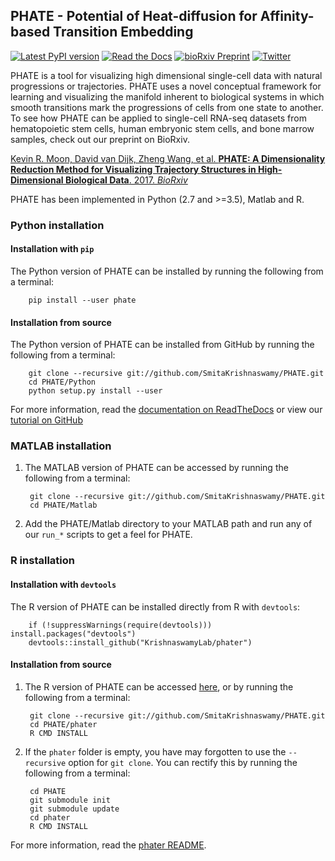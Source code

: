 PHATE - Potential of Heat-diffusion for Affinity-based Transition Embedding
-------------------------------------------------------

[![Latest PyPI version](https://img.shields.io/pypi/v/phate.svg)](https://pypi.org/project/phate/)
[![Read the Docs](https://img.shields.io/readthedocs/phate.svg)](https://phate.readthedocs.io/)
[![bioRxiv Preprint](https://zenodo.org/badge/DOI/10.1101/120378.svg)](https://www.biorxiv.org/content/early/2017/12/01/120378)
[![Twitter](https://img.shields.io/twitter/follow/KrishnaswamyLab.svg?style=social&label=Follow)](https://twitter.com/KrishnaswamyLab)

PHATE is a tool for visualizing high dimensional single-cell data with natural progressions or trajectories. PHATE uses a novel conceptual framework for learning and visualizing the manifold inherent to biological systems in which smooth transitions mark the progressions of cells from one state to another. To see how PHATE can be applied to single-cell RNA-seq datasets from hematopoietic stem cells, human embryonic stem cells, and bone marrow samples, check out our preprint on BioRxiv.

[Kevin R. Moon, David van Dijk, Zheng Wang, et al. **PHATE: A Dimensionality Reduction Method for Visualizing Trajectory Structures in High-Dimensional Biological Data**. 2017. *BioRxiv*](http://biorxiv.org/content/early/2017/03/24/120378)


PHATE has been implemented in Python (2.7 and >=3.5), Matlab and R.

### Python installation

#### Installation with `pip`

The Python version of PHATE can be installed by running the following from a terminal:

        pip install --user phate

#### Installation from source

The Python version of PHATE can be installed from GitHub by running the following from a terminal:

        git clone --recursive git://github.com/SmitaKrishnaswamy/PHATE.git
        cd PHATE/Python
        python setup.py install --user

For more information, read the [documentation on ReadTheDocs](http://phate.readthedocs.io/en/latest/) or view our [tutorial on GitHub](https://github.com/KrishnaswamyLab/PHATE/blob/master/Python/tutorial/PHATE_tree.ipynb)

### MATLAB installation
1. The MATLAB version of PHATE can be accessed by running the following from a terminal:

        git clone --recursive git://github.com/SmitaKrishnaswamy/PHATE.git
        cd PHATE/Matlab

2. Add the PHATE/Matlab directory to your MATLAB path and run any of our `run_*` scripts to get a feel for PHATE.

### R installation

#### Installation with `devtools`

The R version of PHATE can be installed directly from R with `devtools`:

        if (!suppressWarnings(require(devtools))) install.packages("devtools")
        devtools::install_github("KrishnaswamyLab/phater")

#### Installation from source

1. The R version of PHATE can be accessed [here](https://github.com/KrishnaswamyLab/phater), or by running the following from a terminal:

        git clone --recursive git://github.com/SmitaKrishnaswamy/PHATE.git
        cd PHATE/phater
        R CMD INSTALL

2. If the `phater` folder is empty, you have may forgotten to use the `--recursive` option for `git clone`. You can rectify this by running the following from a terminal:

        cd PHATE
        git submodule init
        git submodule update
        cd phater
        R CMD INSTALL

For more information, read the [phater README](https://github.com/KrishnaswamyLab/phater).
